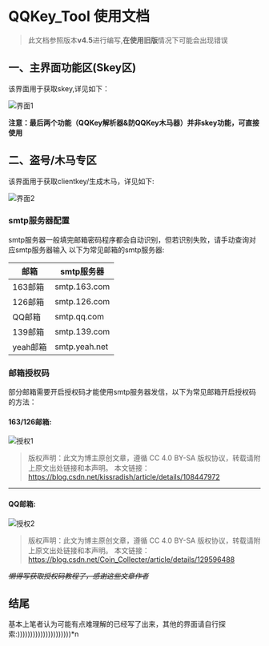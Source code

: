 # QQKey_Tool 使用文档  
> 此文档参照版本**v4.5**进行编写,**在使用旧版**情况下可能会出现错误  

## 一、主界面功能区(Skey区)  
  
该界面用于获取skey,详见如下：  
  
![界面1](https://github.com/user-attachments/assets/18d2c62a-4948-40aa-8652-c30f7f5745dc)  
  
**注意：最后两个功能（QQKey解析器&防QQKey木马器）并非skey功能，可直接使用**

## 二、盗号/木马专区
该界面用于获取clientkey/生成木马，详见如下:  
  
![界面2](https://github.com/user-attachments/assets/5e33aa22-5ea8-4559-9764-10fac61210c0)
### smtp服务器配置
smtp服务器一般填完邮箱密码程序都会自动识别，但若识别失败，请手动查询对应smtp服务器输入
以下为常见邮箱的smtp服务器:

| 邮箱     | smtp服务器       |
|--------|---------------|
| 163邮箱  | smtp.163.com  |
| 126邮箱  | smtp.126.com  |
| QQ邮箱   | smtp.qq.com   |
| 139邮箱  | smtp.139.com  |
| yeah邮箱 | smtp.yeah.net |

### 邮箱授权码
部分邮箱需要开启授权码才能使用smtp服务器发信，以下为常见邮箱开启授权码的方法：  
#### 163/126邮箱:  
![授权1](https://github.com/user-attachments/assets/d8551af5-c127-4e9b-bd6c-a6f9acafab15)

> 版权声明：此文为博主原创文章，遵循 CC 4.0 BY-SA 版权协议，转载请附上原文出处链接和本声明。
本文链接：https://blog.csdn.net/kissradish/article/details/108447972  
****
#### QQ邮箱:
![授权2](https://github.com/user-attachments/assets/ada47f61-98ad-47ad-b353-2957ae6370d8)
> 版权声明：此文为博主原创文章，遵循 CC 4.0 BY-SA 版权协议，转载请附上原文出处链接和本声明。
本文链接：https://blog.csdn.net/Coin_Collecter/article/details/129596488  

_~~懒得写获取授权码教程了，感谢这些文章作者~~_

## 结尾
基本上笔者认为可能有点难理解的已经写了出来，其他的界面请自行探索:)))))))))))))))))))))*n
